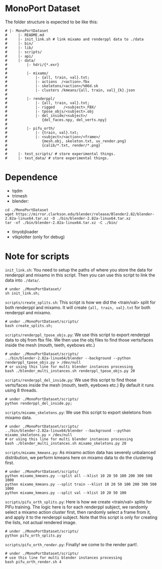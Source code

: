 # MonoPort Dataset
The folder structure is expected to be like this:

    # |- MonoPortDataset
    #     |- README.md
    #     |- init_link.sh # link mixamo and renderppl data to ./data
    #     |- bin/
    #     |- lib/
    #     |- scripts/
    #     |- api/
    #     |- data/
    #         |- hdri/{*.exr}
    #
    #         |- mixamo/
    #             |- {all, train, val}.txt;
    #             |- actions  /<action>.fbx
    #             |- skeletons/<action>/%06d.sk
    #             |- clusters /kmeans/{all, train, val}_{k}.json
    #
    #         |- renderppl/
    #             |- {all, train, val}.txt;
    #             |- rigged    /<subject>_FBX/
    #             |- tpose_objs/<subject>.obj
    #             |- del_inside/<subject>/
    #                {del_faces.npy, del_verts.npy}
    #
    #         |- pifu_orth/
    #             |- {train, val}.txt;
    #             |- <subject>/<action>/<frame>/
    #                {mesh.obj, skeleton.txt, uv_render.png}
    #                {calib/*.txt, render/*.png}
    #
    #     |- test_scripts/ # store experimental things.
    #     |- test_data/ # store experimental things.

# Dependence
- tqdm
- trimesh
- blender: 
```
cd ./MonoPortDataset
wget https://mirror.clarkson.edu/blender/release/Blender2.82/blender-2.82a-linux64.tar.xz -O ./bin/blender-2.82a-linux64.tar.xz
tar -xf ./bin/blender-2.82a-linux64.tar.xz -C ./bin/
```
- tinyobjloader
- vtkplotter (only for debug)


# Note for scripts
`init_link.sh`: You need to setup the paths of where you store the data for renderppl and mixamo in this script. Then you can use this script to link the data into `./data/`.
```
# under ./MonoPortDataset/
sh init_link.sh;
```

`scripts/create_splits.sh`: This script is how we did the <train/val> split for both renderppl and mixamo. It will create `{all, train, val}.txt` for both renderppl and mixamo.
```
# under ./MonoPortDataset/scripts/
bash create_splits.sh;
```

`scripts/renderppl_tpose_objs.py`: We use this script to export renderppl data to obj from fbx file. We then use the obj files to find those verts/faces inside the mesh (mouth, teeth, eyebows etc.)
```
# under ./MonoPortDataset/scripts/
../bin/blender-2.82a-linux64/blender --background --python renderppl_tpose_objs.py > /dev/null
# or using this line for multi blender instances processing
bash ./blender_multi_instances.sh renderppl_tpose_objs.py 20
```

`scripts/renderppl_del_inside.py`: We use this script to find those verts/faces inside the mesh (mouth, teeth, eyebows etc.) By default it runs using 8 threads.
```
# under ./MonoPortDataset/scripts/
python renderppl_del_inside.py;
```

`scripts/mixamo_skeletons.py`: We use this script to export skeletons from mixamo data.
```
# under ./MonoPortDataset/scripts/
../bin/blender-2.82a-linux64/blender --background --python mixamo_skeletons.py > /dev/null
# or using this line for multi blender instances processing
bash ./blender_multi_instances.sh mixamo_skeletons.py 20
```

`scripts/mixamo_kmeans.py`: As mixamo action data has severely unbalanced distribution, we perform kmeans here on mixamo data to do the clustering first.
```
# under ./MonoPortDataset/scripts/
python mixamo_kmeans.py --split all --klist 10 20 50 100 200 300 500 1000
python mixamo_kmeans.py --split train --klist 10 20 50 100 200 300 500 1000
python mixamo_kmeans.py --split val --klist 10 20 50 100
```

`scripts/pifu_orth_splits.py`: Here is how we create <train/val> splits for PIFu training. The logic here is for each renderppl subject, we randomly select a mixamo action cluster first, then randomly select a frame from it, and apply it to the renderppl subject. Note that this script is only for creating the lists, not actual rendered image.
```
# under ./MonoPortDataset/scripts/
python pifu_orth_splits.py
```

`scripts/pifu_orth_render.py`: Finally! we come to the render part!.
```
# under ./MonoPortDataset/scripts/
# use this line for multi blender instances processing
bash pifu_orth_render.sh 4
```